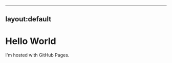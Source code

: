 
---
layout:default
---


<!DOCTYPE html>
<html>
<body>
<h1>Hello World</h1>
<p>I'm hosted with GitHub Pages.</p>
</body>
</html>
